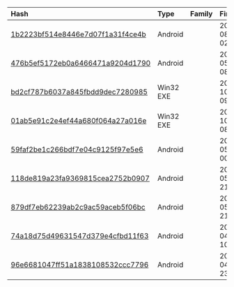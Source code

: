 |Hash|Type|Family|First_Seen|Name|
|:--|:--|:--|:--|:--|
|[1b2223bf514e8446e7d07f1a31f4ce4b](https://www.virustotal.com/gui/file/1b2223bf514e8446e7d07f1a31f4ce4b)|Android||2022-08-18 02:04:26|unjobs.apk|
|[476b5ef5172eb0a6466471a9204d1790](https://www.virustotal.com/gui/file/476b5ef5172eb0a6466471a9204d1790)|Android||2022-05-12 08:55:05| |
|[bd2cf787b6037a845fbdd9dec7280985](https://www.virustotal.com/gui/file/bd2cf787b6037a845fbdd9dec7280985)|Win32 EXE||2021-10-02 09:59:47|Client.exe|
|[01ab5e91c2e4ef44a680f064a27a016e](https://www.virustotal.com/gui/file/01ab5e91c2e4ef44a680f064a27a016e)|Win32 EXE||2021-10-02 08:31:31|Stub.exe|
|[59faf2be1c266bdf7e04c9125f97e5e6](https://www.virustotal.com/gui/file/59faf2be1c266bdf7e04c9125f97e5e6)|Android||2021-05-11 00:42:28|fzeubwodvcospzlnrp4953|
|[118de819a23fa9369815cea2752b0907](https://www.virustotal.com/gui/file/118de819a23fa9369815cea2752b0907)|Android||2021-05-10 21:26:57|ready.apk|
|[879df7eb62239ab2c9ac59aceb5f06bc](https://www.virustotal.com/gui/file/879df7eb62239ab2c9ac59aceb5f06bc)|Android||2021-05-10 21:20:47|ready.apk|
|[74a18d75d49631547d379e4cfbd11f63](https://www.virustotal.com/gui/file/74a18d75d49631547d379e4cfbd11f63)|Android||2021-04-23 10:44:12|منظمة اليونسف-اليمن.apk|
|[96e6681047ff51a1838108532ccc7796](https://www.virustotal.com/gui/file/96e6681047ff51a1838108532ccc7796)|Android||2021-04-19 23:40:24|منظمة اليونسف.apk|
